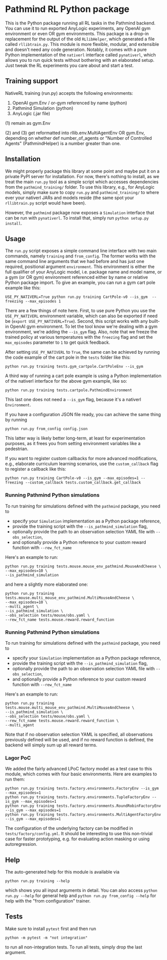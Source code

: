 # Pathmind RL Python package

This is the Python package running all RL tasks in the Pathmind backend. You
can use it to run exported AnyLogic experiments, any OpenAI gym environment or
even OR gym environments. This package is a drop-in replacement for the output
of the old `RLlibHelper`, which generated a file called `rllibtrain.py`. This
module is more flexible, modular, and extensible and doesn't need any code
generation. Notably, it comes with a pure Python implementation of the
`nativerl` interface called `pynativerl`, which allows you to run quick tests without bothering
with an elaborated setup. Just tweak the RL experiments you care about and
start a test.

## Training support

NativeRL training (run.py) accepts the following environments:

1. OpenAI gym.Env / or-gym referenced by name (python)
2. Pathmind Simulation (python)
3. AnyLogic (.jar file)

(1) remain as gym.Env

(2) and (3) get reformatted into rllib.env.MultiAgentEnv OR gym.Env, depending on whether def number_of_agents or "Number of Controlled Agents" (PathmindHelper) is a number greater than one.

## Installation

We might properly package this library at some point and maybe put it on a
private PyPI server for installation. For now, there's nothing to install,
as we treat the main `run.py` tool as a simple script which accesses dependencies
from the `pathmind_training/` folder. To use this library, e.g., for AnyLogic models,
simply make sure to copy `run.py` and `pathmind_training/` to where ever your nativerl
JARs and models reside (the same spot your `rllibtrain.py` script would have
been).

However, the `pathmind` package now exposes a `Simulation` interface that can
be run with `pynativerl`. To install that, simply run `python setup.py install`.

## Usage

The `run.py` script exposes a simple command line interface with two main
commands, namely `training` and `from_config`. The former works with the same
command line arguments that we had before and has just one required, positional
argument `environment`. This environment is either the full qualifier of your
AnyLogic model, i.e. package name and model name, or a gym (or OR gym) environment
referenced either by name or relative Python package import. To give an
example, you can run a gym cart pole example like this:

```shell
USE_PY_NATIVERL=True python run.py training CartPole-v0 --is_gym  --freezing --max_episodes 1
```

There are a few things of note here. First, to use pure Python you use
the `USE_PY_NATIVERL` environment variable, which can also be exported if
need be (`export USE_PY_NATIVERL=True`). Second, this script works with any
built-in OpenAI gym environment. To let the tool know we're dealing with a
gym environment, we're adding the `--is_gym` flag. Also, note that we freeze
the trained policy at various temperatures with the `freezing` flag and set
the `max_episodes` parameter to `1` to get quick feedback.

After setting `USE_PY_NATIVERL`
to `True`, the same can be achieved by running the code example of the
cart pole in the `tests` folder like this:

```shell
python run.py training tests.gym_cartpole.CartPoleEnv --is_gym
```

A third way of running a cart pole example is using a Python implementation
of the nativerl interface for the above gym example, like so:

```shell
python run.py training tests.cartpole.PathmindEnvironment
```

This last one does not need a `--is_gym` flag, because it's a nativerl
`Environment`.

If you have a configuration JSON file ready, you can achieve the same thing
by running

```shell
python run.py from_config config.json
```

This latter way is likely better long-term, at least for experimentation purposes,
as it frees you from setting environment variables like a pedestrian.

If you want to register custom callbacks for more advanced modifications, e.g., elaborate
curriculum learning scenarios, use the `custom_callback` flag to register a callback like
this:

```shell
python run.py training CartPole-v0 --is_gym --max_episodes=1 --freezing --custom_callback tests.custom_callback.get_callback
```

### Running Pathmind Python simulations

To run training for simulations defined with the `pathmind` package, you need to

- specify your `Simulation` implementation as a Python package reference,
- provide the training script with the `--is_pathmind_simulation` flag,
- optionally provide the path to an observation selection YAML file with `--obs_selection`,
- and optionally provide a Python reference to your custom reward function with `--rew_fct_name`

Here's an example to run:

```shell
python run.py training tests.mouse.mouse_env_pathmind.MouseAndCheese \
--max_episodes=10 \
--is_pathmind_simulation
```

and here a slightly more elaborated one:

```shell
python run.py training tests.mouse.multi_mouse_env_pathmind.MultiMouseAndCheese \
--max_episodes=10 \
--multi_agent \
--is_pathmind_simulation \
--obs_selection tests/mouse/obs.yaml \
--rew_fct_name tests.mouse.reward.reward_function
```

### Running Pathmind Python simulations

To run training for simulations defined with the `pathmind` package, you need to

- specify your `Simulation` implementation as a Python package reference,
- provide the training script with the `--is_pathmind_simulation` flag,
- optionally provide the path to an observation selection YAML file with `--obs_selection`,
- and optionally provide a Python reference to your custom reward function with `--rew_fct_name`

Here's an example to run:

```shell
python run.py training tests.mouse.multi_mouse_env_pathmind.MultiMouseAndCheese \
--is_pathmind_simulation \
--obs_selection tests/mouse/obs.yaml \
--rew_fct_name tests.mouse.reward.reward_function \
--multi_agent
```

Note that if no observation selection YAML is specified, all observations previously defined will be used, and if
no reward function is defined, the backend will simply sum up all reward terms.

### Lagor PoC

We added the fairly advanced LPoC factory model as a test case to this module, which
comes with four basic environments. Here are examples to run them:

```shell
python run.py training tests.factory.environments.FactoryEnv --is_gym --max_episodes=1
python run.py training tests.factory.environments.TupleFactoryEnv --is_gym --max_episodes=1
python run.py training tests.factory.environments.RoundRobinFactoryEnv --is_gym --max_episodes=1
python run.py training tests.factory.environments.MultiAgentFactoryEnv --is_gym --max_episodes=1
```

The configuration of the underlying factory can be modified in `tests/factory/config.yml`.
It should be interesting to use this non-trivial case for faster prototyping, e.g. for
evaluating action masking or using autoregression.

## Help

The auto-generated help for this module is available via

```shell
python run.py training --help
```

which shows you all input arguments in detail. You can also access
`python run.py --help` for general help and `python run.py from_config --help`
for help with the "from configuration" trainer.

## Tests

Make sure to install `pytest` first and then run

```shell
python -m pytest -m "not integration"
```

to run all non-integration tests. To run all tests, simply drop the last argument.
